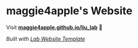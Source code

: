 
# maggie4apple's Website

Visit **[maggie4apple.github.io/liu_lab](https://maggie4apple.github.io/liu_lab)** 🚀

_Built with [Lab Website Template](https://greene-lab.gitbook.io/lab-website-template-docs)_

